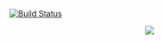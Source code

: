 [![Build Status](https://travis-ci.com/uppe-r/quarkz.svg?token=iy8cDzpCgypSkJPdoxMC&branch=v0.0.1)](https://travis-ci.com/uppe-r/quarkz)

<p align="center">
  <img src="build/icon.ico">
</p>
